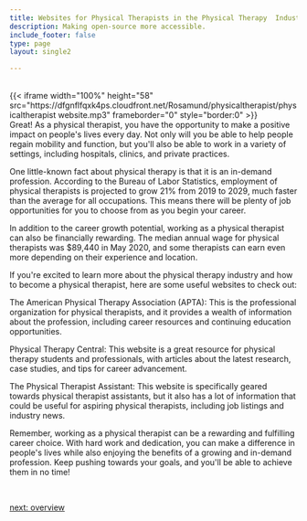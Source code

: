 ```yaml
---
title: Websites for Physical Therapists in the Physical Therapy  Industry
description: Making open-source more accessible.
include_footer: false
type: page
layout: single2

---
```


<br>
{{< iframe width="100%" height="58" src="https://dfgnflfqxk4ps.cloudfront.net/Rosamund/physicaltherapist/physicaltherapist website.mp3" frameborder="0" style="border:0" >}}<br>
Great! As a physical therapist, you have the opportunity to make a positive impact on people's lives every day. Not only will you be able to help people regain mobility and function, but you'll also be able to work in a variety of settings, including hospitals, clinics, and private practices.

One little-known fact about physical therapy is that it is an in-demand profession. According to the Bureau of Labor Statistics, employment of physical therapists is projected to grow 21% from 2019 to 2029, much faster than the average for all occupations. This means there will be plenty of job opportunities for you to choose from as you begin your career.

In addition to the career growth potential, working as a physical therapist can also be financially rewarding. The median annual wage for physical therapists was $89,440 in May 2020, and some therapists can earn even more depending on their experience and location.

If you're excited to learn more about the physical therapy industry and how to become a physical therapist, here are some useful websites to check out:

The American Physical Therapy Association (APTA): This is the professional organization for physical therapists, and it provides a wealth of information about the profession, including career resources and continuing education opportunities.

Physical Therapy Central: This website is a great resource for physical therapy students and professionals, with articles about the latest research, case studies, and tips for career advancement.

The Physical Therapist Assistant: This website is specifically geared towards physical therapist assistants, but it also has a lot of information that could be useful for aspiring physical therapists, including job listings and industry news.

Remember, working as a physical therapist can be a rewarding and fulfilling career choice. With hard work and dedication, you can make a difference in people's lives while also enjoying the benefits of a growing and in-demand profession. Keep pushing towards your goals, and you'll be able to achieve them in no time!

<br>

<a href="https://insights.workdojos.com/physicaltherapist/overview">next: overview</a>
<br>
</p>
